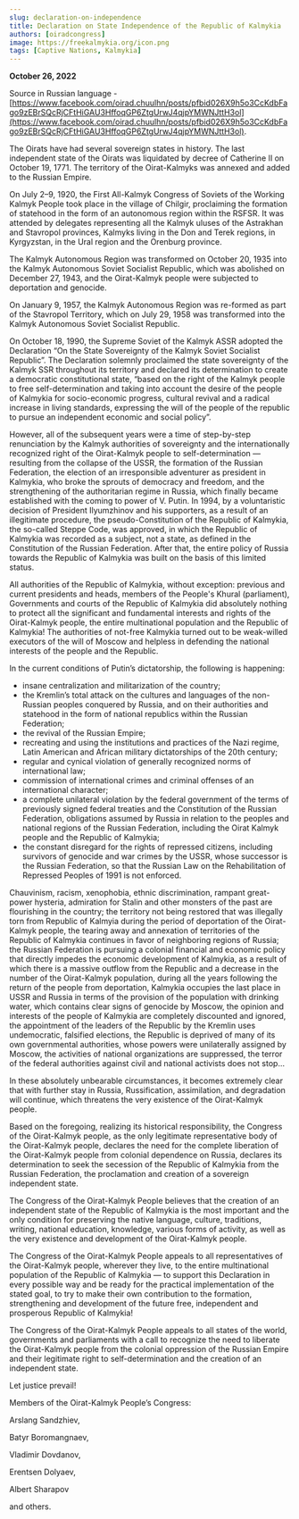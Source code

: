 ```yaml
---
slug: declaration-on-independence
title: Declaration on State Independence of the Republic of Kalmykia
authors: [oiradcongress]
image: https://freekalmykia.org/icon.png
tags: [Captive Nations, Kalmykia]
---
```


<head>
  <title>Free Kalmykia - Declaration on State Independence of the Republic of Kalmykia</title>
  <meta
    name="description"
    content="The Congress of the Oirat-Kalmyk People appeals to all representatives of the Oirat-Kalmyk  people, wherever they live, to the entire multinational population of the Republic of Kalmykia — to support this Declaration in every possible way and be ready for the practical implementation  of the stated goal, to try to make their own contribution to the formation, strengthening and  development of the future free, independent and prosperous Republic of Kalmykia!"
    key="desc"
  />
  <meta property="og:title" content="Declaration on State Independence of the Republic of Kalmykia" />
  <meta
    property="og:description"
    content="The Congress of the Oirat-Kalmyk People appeals to all representatives of the Oirat-Kalmyk  people, wherever they live, to the entire multinational population of the Republic of Kalmykia — to support this Declaration in every possible way and be ready for the practical implementation  of the stated goal, to try to make their own contribution to the formation, strengthening and  development of the future free, independent and prosperous Republic of Kalmykia!"
  />
  <meta name="twitter:title" content="Declaration on State Independence of the Republic of Kalmykiat" />
  <meta name="twitter:description" content="The Congress of the Oirat-Kalmyk People appeals to all representatives of the Oirat-Kalmyk  people, wherever they live, to the entire multinational population of the Republic of Kalmykia — to support this Declaration in every possible way and be ready for the practical implementation  of the stated goal, to try to make their own contribution to the formation, strengthening and  development of the future free, independent and prosperous Republic of Kalmykia!" />
</head>

**October 26, 2022**

Source in Russian language - [https://www.facebook.com/oirad.chuulhn/posts/pfbid026X9h5o3CcKdbFago9zEBrSQcRjCFtHiGAU3HffoqGP6ZtgUrwJ4qjpYMWNJttH3ol](https://www.facebook.com/oirad.chuulhn/posts/pfbid026X9h5o3CcKdbFago9zEBrSQcRjCFtHiGAU3HffoqGP6ZtgUrwJ4qjpYMWNJttH3ol).

The Oirats have had several sovereign states in history. The last independent state of the Oirats  was liquidated by decree of Catherine II on October 19, 1771. The territory of the Oirat-Kalmyks was annexed and added to the Russian Empire.

On July 2–9, 1920, the First All-Kalmyk Congress of Soviets of the Working Kalmyk People  took place in the village of Chilgir, proclaiming the formation of statehood in the form of an  autonomous region within the RSFSR. It was attended by delegates representing all the Kalmyk  uluses of the Astrakhan and Stavropol provinces, Kalmyks living in the Don and Terek regions,  in Kyrgyzstan, in the Ural region and the Orenburg province.

The Kalmyk Autonomous Region was transformed on October 20, 1935 into the Kalmyk  Autonomous Soviet Socialist Republic, which was abolished on December 27, 1943, and the  Oirat-Kalmyk people were subjected to deportation and genocide.

On January 9, 1957, the Kalmyk Autonomous Region was re-formed as part of the Stavropol  Territory, which on July 29, 1958 was transformed into the Kalmyk Autonomous Soviet Socialist Republic.

On October 18, 1990, the Supreme Soviet of the Kalmyk ASSR adopted the Declaration “On the  State Sovereignty of the Kalmyk Soviet Socialist Republic”. The Declaration solemnly  proclaimed the state sovereignty of the Kalmyk SSR throughout its territory and declared its  determination to create a democratic constitutional state, “based on the right of the Kalmyk  people to free self-determination and taking into account the desire of the people of Kalmykia for socio-economic progress, cultural revival and a radical increase in living standards, expressing  the will of the people of the republic to pursue an independent economic and social policy”.

However, all of the subsequent years were a time of step-by-step renunciation by the Kalmyk  authorities of sovereignty and the internationally recognized right of the Oirat-Kalmyk people to  self-determination — resulting from the collapse of the USSR, the formation of the Russian Federation, the election of an irresponsible adventurer as president in Kalmykia, who broke the  sprouts of democracy and freedom, and the strengthening of the authoritarian regime in Russia,  which finally became established with the coming to power of V. Putin. In 1994, by a  voluntaristic decision of President Ilyumzhinov and his supporters, as a result of an illegitimate  procedure, the pseudo-Constitution of the Republic of Kalmykia, the so-called Steppe Code, was  approved, in which the Republic of Kalmykia was recorded as a subject, not a state, as defined in the Constitution of the Russian Federation. After that, the entire policy of Russia towards the  Republic of Kalmykia was built on the basis of this limited status.

All authorities of the Republic of Kalmykia, without exception: previous and current presidents  and heads, members of the People's Khural (parliament), Governments and courts of the  Republic of Kalmykia did absolutely nothing to protect all the significant and fundamental  interests and rights of the Oirat-Kalmyk people, the entire multinational population and the  Republic of Kalmykia! The authorities of not-free Kalmykia turned out to be weak-willed  executors of the will of Moscow and helpless in defending the national interests of the people  and the Republic.

In the current conditions of Putin’s dictatorship, the following is happening:

* insane centralization and militarization of the country; 
* the Kremlin’s total attack on the cultures and languages of the non-Russian peoples conquered by Russia, and on their authorities and statehood in the form of national republics within the  Russian Federation; 
* the revival of the Russian Empire; 
* recreating and using the institutions and practices of the Nazi regime, Latin American and  African military dictatorships of the 20th century; 
* regular and cynical violation of generally recognized norms of international law;
* commission of international crimes and criminal offenses of an international character;
* a complete unilateral violation by the federal government of the terms of previously signed  federal treaties and the Constitution of the Russian Federation, obligations assumed by Russia in  relation to the peoples and national regions of the Russian Federation, including the Oirat Kalmyk people and the Republic of Kalmykia; 
* the constant disregard for the rights of repressed citizens, including survivors of genocide and  war crimes by the USSR, whose successor is the Russian Federation, so that the Russian Law on  the Rehabilitation of Repressed Peoples of 1991 is not enforced.

Chauvinism, racism, xenophobia, ethnic discrimination, rampant great-power hysteria,  admiration for Stalin and other monsters of the past are flourishing in the country; the territory  not being restored that was illegally torn from Republic of Kalmyia during the period of  deportation of the Oirat-Kalmyk people, the tearing away and annexation of territories of the  Republic of Kalmykia continues in favor of neighboring regions of Russia; the Russian  Federation is pursuing a colonial financial and economic policy that directly impedes the  economic development of Kalmykia, as a result of which there is a massive outflow from the  Republic and a decrease in the number of the Oirat-Kalmyk population, during all the years  following the return of the people from deportation, Kalmykia occupies the last place in USSR and Russia in terms of the provision of the population with drinking water, which contains clear  signs of genocide by Moscow, the opinion and interests of the people of Kalmykia are  completely discounted and ignored, the appointment of the leaders of the Republic by the  Kremlin uses undemocratic, falsified elections, the Republic is deprived of many of its own  governmental authorities, whose powers were unilaterally assigned by Moscow, the activities of  national organizations are suppressed, the terror of the federal authorities against civil and national activists does not stop...

In these absolutely unbearable circumstances, it becomes extremely clear that with further stay in Russia, Russification, assimilation, and degradation will continue, which threatens the very  existence of the Oirat-Kalmyk people.

Based on the foregoing, realizing its historical responsibility, the Congress of the Oirat-Kalmyk  people, as the only legitimate representative body of the Oirat-Kalmyk people, declares the need  for the complete liberation of the Oirat-Kalmyk people from colonial dependence on Russia,  declares its determination to seek the secession of the Republic of Kalmykia from the Russian  Federation, the proclamation and creation of a sovereign independent state.

The Congress of the Oirat-Kalmyk People believes that the creation of an independent state of  the Republic of Kalmykia is the most important and the only condition for preserving the native  language, culture, traditions, writing, national education, knowledge, various forms of activity, as well as the very existence and development of the Oirat-Kalmyk people.

The Congress of the Oirat-Kalmyk People appeals to all representatives of the Oirat-Kalmyk  people, wherever they live, to the entire multinational population of the Republic of Kalmykia — to support this Declaration in every possible way and be ready for the practical implementation  of the stated goal, to try to make their own contribution to the formation, strengthening and  development of the future free, independent and prosperous Republic of Kalmykia!

The Congress of the Oirat-Kalmyk People appeals to all states of the world, governments and  parliaments with a call to recognize the need to liberate the Oirat-Kalmyk people from the  colonial oppression of the Russian Empire and their legitimate right to self-determination and the creation of an independent state.

Let justice prevail!

Members of the Oirat-Kalmyk People’s Congress:

Arslang Sandzhiev,

Batyr Boromangnaev, 

Vladimir Dovdanov, 

Erentsen Dolyaev, 

Albert Sharapov 

and others. 

